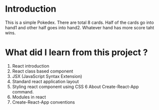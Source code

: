 # Introduction

This is a simple Pokedex. There are total 8 cards. Half of the cards go into hand1 and other half goes into hand2. Whatever hand has more score taht wins.

# What did I learn from this project ?

1. React introduction
2. React class based component
3. JSX (JavaScript Syntax Extension)
4. Standard react application layout
5. Styling react component using CSS
6 About Create-React-App command.
7. Modules in react
8. Create-React-App conventions